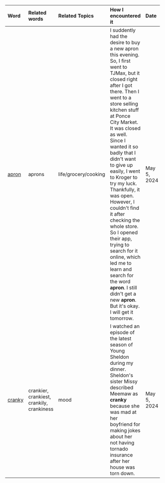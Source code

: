 | Word                                                        | Related words                             | Related Topics       | How I encountered it                                                                                                                                                                                                                                                                                                                                                                                                                                                                                                                                                                                      | Date        |
| :---------------------------------------------------------- | :---------------------------------------- | :------------------- | :-------------------------------------------------------------------------------------------------------------------------------------------------------------------------------------------------------------------------------------------------------------------------------------------------------------------------------------------------------------------------------------------------------------------------------------------------------------------------------------------------------------------------------------------------------------------------------------------------------- | :---------- |
| [apron](https://www.merriam-webster.com/dictionary/apron)   | aprons                                    | life/grocery/cooking | I suddently had the desire to buy a new apron this evening. So, I first went to TJMax, but it closed right after I got there. Then I went to a store selling kitchen stuff at Ponce City Market. It was closed as well. Since I wanted it so badly that I didn't want to give up easily, I went to Kroger to try my luck. Thankfully, it was open. However, I couldn't find it after checking the whole store. So I opened their app, trying to search for it online, which led me to learn and search for the word **apron**. I still didn't get a new **apron**. But it's okay. I will get it tomorrow. | May 5, 2024 |
| [cranky](https://www.merriam-webster.com/dictionary/cranky) | crankier, crankiest, crankily, crankiness | mood                 | I watched an episode of the latest season of Young Sheldon during my dinner. Sheldon's sister Missy described Meemaw as **cranky** because she was mad at her boyfriend for making jokes about her not having tornado insurance after her house was torn down.                                                                                                                                                                                                                                                                                                                                            | May 5, 2024 |
